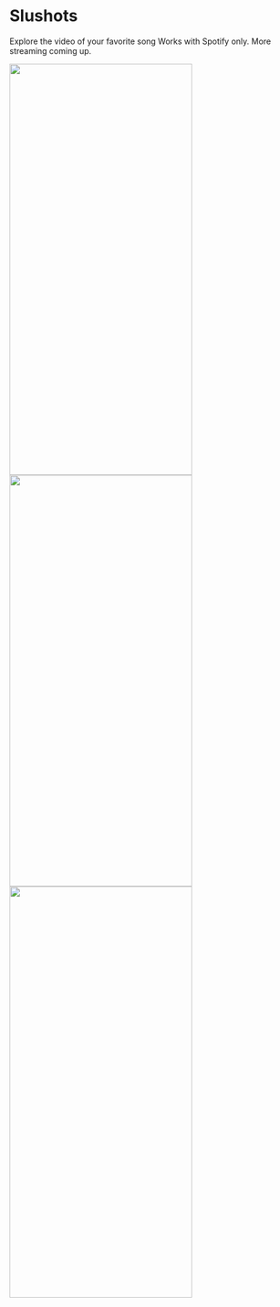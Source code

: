 # Slushots
Explore the video of your favorite song
Works with Spotify only. More streaming coming up.

<img src= "https://user-images.githubusercontent.com/108889662/196502927-06b73b44-4884-4194-9e4a-cc5a9b924353.png" width="320" height="720"> <img src= "https://user-images.githubusercontent.com/108889662/196502936-dcbb9d9f-f4eb-4e4e-95ca-be7bb83d1e88.png" width="320" height="720"> <img src= "https://user-images.githubusercontent.com/108889662/196502939-e86db096-9366-458b-b32f-0ed98f9babaa.png" width="320" height="720">



